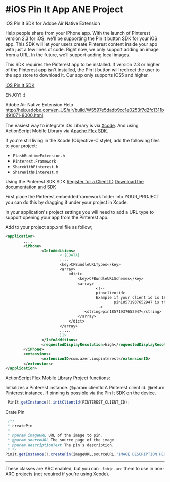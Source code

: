 #iOS Pin It App ANE Project
===============

iOS Pin It SDK for Adobe Air Native Extension

Help people share from your iPhone app.
With the launch of Pinterest version 2.3 for iOS, we'll be supporting the Pin It button SDK for your iOS app. This SDK will let your users create Pinterest content inside your app with just a few lines of code. Right now, we only support adding an image from a URL. In the future, we’ll support adding local images.

This SDK requires the Pinterest app to be installed. If version 2.3 or higher of the Pinterest app isn't installed, the Pin It button will redirect the user to the app store to download it. Our app only supports iOS5 and higher.

[iOS Pin It SDK](https://developers.pinterest.com/ios/)

ENJOY! :)

Adobe Air Native Extension Help
http://help.adobe.com/en_US/air/build/WS597e5dadb9cc1e0253f7d2fc1311b491071-8000.html

The easiest way to integrate iOs Library is via [Xcode](https://developer.apple.com/xcode/).
And using ActionScript Mobile Library via [Apache Flex SDK](http://flex.apache.org/).

If you're still living in the Xcode (Objective-C style), add the following files to your project:

- `FlashRuntimeExtension.h`
- `Pinterest.Framework`
- `ShareWithPinterest.h`
- `ShareWithPinterest.m`


Using the Pinterest SDK SDK
[Register for a Client ID](https://developers.pinterest.com/manage/)
[Download the documentation and SDK](https://pinterest-ota-builds.s3.amazonaws.com/PinItSDKiOS.zip)

First place the Pinterest.embeddedframework folder into YOUR_PROJECT you can do this by dragging it under your project in Xcode.

In your application's project settings you will need to add a URL type to support opening your app from the Pinterest app.

Add to your project app.xml file  as follow;

```xml
<application>
        ....
        <iPhone>
                <InfoAdditions>
                        <![CDATA[
                        ....
                        <key>CFBundleURLTypes</key>
                        <array>
                            <dict>
                                <key>CFBundleURLSchemes</key>
                                <array>
                                        <!--
                                        pin<clientid>
                                        Example if your client id is 18571937652947:
                                                pin18571937652947 is the URL Scheme you need to support.
                                        -->
                                   <string>pin18571937652947</string>
                                </array>
                            </dict>
                        </array>
                        .....
                        ]]>
                </InfoAdditions>
                <requestedDisplayResolution>high</requestedDisplayResolution>
        </iPhone>
        <extensions>
                <extensionID>com.azer.iospinterest</extensionID>
        </extensions>
</application>
```

ActionScript Flex Mobile Library Project functions:

Initializes a Pinterest instance.
 @param clientId A Pinterest client id.
 @return Pinterest instance.
 If pinning is possible via the Pin It SDK on the device.

```actionscript
 PinIt.getInstance().initClientId(PINTEREST_CLIENT_ID);
```

 Crate Pin

```actionscript
 /**
 * createPin
 * 
 * @param imageURL URL of the image to pin.
 * @param sourceURL The source page of the image.
 * @param descriptionText The pin's description.
 * */
PinIt.getInstance().createPin(imageURL,sourceURL,"IMAGE DESCRIPTION HERE");
```


-----

These classes are ARC enabled, but you can `-fobjc-arc` them to use in non-ARC projects (not required if you're using Xcode).



